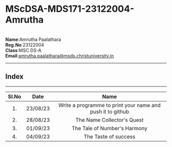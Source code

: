 # MScDSA-MDS171-23122004-Amrutha
 <br>**Name**:Amrutha Paalathara 
 <br> **Reg.No**:23122004  
 **Class**:MSC DS-A  
 **Email**:amrutha.paalathara@msds.christuniversity.in
 ******
 ## Index
 *****
 |**Sl.No**|**Date**|**Name**|
 |:-------:|:--------:|:-------:|
 |1.|23/08/23|Write a programme to print your name and push it to github|https://github.com/AmruthaPaalathara/MScDSA-MDS171-23122004-Amrutha.git|
 |2.|28/08/23|The Name Collector's Quest|https://github.com/AmruthaPaalathara/MScDSA-MDS171-23122004-Amrutha.git|
 |3.|01/09/23|The Tale of Number's Harmony|https://github.com/AmruthaPaalathara/MScDSA-MDS171-23122004-Amrutha.git|
 |4.|04/09/23|The Taste of success|https://github.com/AmruthaPaalathara/MScDSA-MDS171-23122004-Amrutha.git|